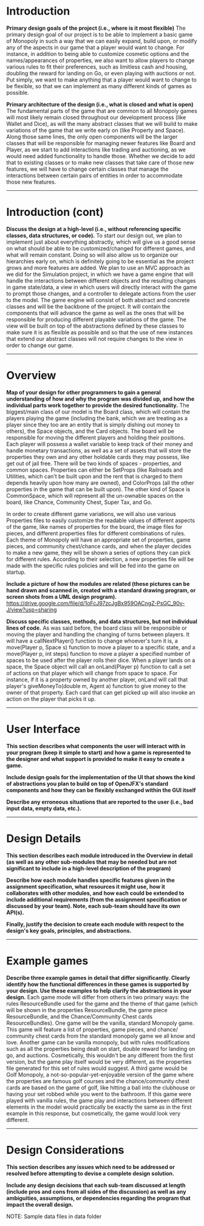 # Introduction
**Primary design goals of the project (i.e., where is it most flexible)**
The primary design goal of our project is to be able to implement a basic game of Monopoly in such a way that we can
easily expand, build upon, or modify any of the aspects in our game that a player would want to change. For instance,
in addition to being able to customize cosmetic options and the names/appearances of properties, we also want to allow
players to change various rules to fit their preferences, such as limitless cash and housing, doubling the reward for landing
on Go, or even playing with auctions or not. Put simply, we want to make anything that a player would want to change to be
flexible, so that we can implement as many different kinds of games as possible.

**Primary architecture of the design (i.e., what is closed and what is open)**
The fundamental parts of the game that are common to all Monopoly games will most likely remain closed throughout our
development process (like Wallet and Dice), as will the many abstract classes that we will build to make variations 
of the game that we write early on (like Property and Space). Along those same lines, the only open components will be
the larger classes that will be responsible for managing newer features like Board and Player, as we start to add interactions
like trading and auctioning, as we would need added functionality to handle those. Whether we decide to add that to existing
classes or to make new classes that take care of those new features, we will have to change certain classes that manage
the interactions between certain pairs of entities in order to accommodate those new features.

---

# Introduction (cont)
**Discuss the design at a high-level (i.e., without referencing specific classes, data structures, or code).**
To start our design out, we plan to implement just about everything abstractly, which will give us a good sense on what should
be able to be customized/changed for different games, and what will remain constant. Doing so will also allow us to organize
our hierarchies early on, which is definitely going to be essential as the project grows and more features are added. We
plan to use an MVC approach as we did for the Simulation project, in which we have a game engine that will handle the 
interactions between different objects and the resulting changes in game state/data, a view in which users will directly
interact with the game to prompt those changes, and a controller to delegate actions from the user to the model. The game
engine will consist of both abstract and concrete classes and will be the backbone of the project. It will contain the
components that will advance the game as well as the ones that will be responsible for producing different playable
variations of the game. The view will be built on top of the abstractions defined by these classes to make sure it is
as flexible as possible and so that the use of new instances that extend our abstract classes will not require changes to
the view in order to change our game.

---

# Overview
**Map of your design for other programmers to gain a general understanding of how and why the program was divided up, and 
how the individual parts work together to provide the desired functionality.**
The biggest/main class of our model is the Board class, which will contain the players playing the game (including the
bank, which we are treating as a player since they too are an entity that is simply dishing out money to others), the Space
objects, and the Card objects. The board will be responsible for moving the different players and holding their positions.
Each player will possess a wallet variable to keep track of their money and handle monetary transactions, as well as a set of
assets that will store the properties they own and any other holdable cards they may possess, like get out of jail free.
There will be two kinds of spaces - properties, and common spaces. Properties can either
be SetProps (like Railroads and Utilities, which can't be built upon and the rent that is charged to them depends heavily
upon how many are owned), and ColorProps (all the other properties in the game that can be built upon). The other kind
of Space is CommonSpace, which will represent all the un-ownable spaces on the board, like Chance, Community Chest,
Super Tax, and Go. 

In order to create different game variations, we will also use various Properties files to easily customize the readable
values of different aspects of the game, like names of properties for the board, the image files for pieces, and different
properties files for different combinations of rules. Each theme of Monopoly will have an appropriate set of properties, 
game pieces, and community chest/chance cards, and when the player decides to make a new game, they will be shown a 
series of options they can pick for different rules. According to their selection, a new properties file will be made with 
the specific rules policies and will be fed into the game on startup.


**Include a picture of how the modules are related (these pictures can be hand drawn and scanned in, created with a standard 
drawing program, or screen shots from a UML design program).**
https://drive.google.com/file/d/1oFcJ97zcJgBx959OACngZ-PsGC_90v-J/view?usp=sharing
 
**Discuss specific classes, methods, and data structures, but not individual lines of code.**
As was said before, the board class will be responsible or moving the player and handling the changing of turns between
players. It will have a callNextPlayer() function to change whoever's turn it is, a move(Player p, Space s) function to
move a player to a specific state, and a move(Player p, int steps) function to move a player a specified number of spaces
to be used after the player rolls their dice. When a player lands on a space, the Space object will call an onLand(Player p)
function to call a set of actions on that player which will change from space to space. For instance, if it is a property
owned by another player, onLand will call that player's giveMoneyTo(double m, Agent a) function to give money to the owner
of that property. Each card that can get picked up will also invoke an action on the player that picks it up. 

---

# User Interface
**This section describes what components the user will interact with in your program (keep it simple to start) and how a game 
is represented to the designer and what support is provided to make it easy to create a game.**

 
**Include design goals for the implementation of the UI that shows the kind of abstractions you plan to build on top of OpenJFX's 
standard components and how they can be flexibly exchanged within the GUI itself**


**Describe any erroneous situations that are reported to the user (i.e., bad input data, empty data, etc.).**

---

# Design Details 
**This section describes each module introduced in the Overview in detail (as well as any other sub-modules that may be needed 
but are not significant to include in a high-level description of the program)**


**Describe how each module handles specific features given in the assignment specification, what resources it might use, how 
it collaborates with other modules, and how each could be extended to include additional requirements (from the assignment 
specification or discussed by your team). Note, each sub-team should have its own API(s).**


**Finally, justify the decision to create each module with respect to the design's key goals, principles, and abstractions.**

---

# Example games
**Describe three example games in detail that differ significantly. Clearly identify how the functional differences in these 
games is supported by your design. Use these examples to help clarify the abstractions in your design.**
Each game mode will differ from others in two primary ways: the rules ResourceBundle used for the game and the theme of that
game (which will be shown in the properties ResourceBundle, the game piece ResourceBundle, and the Chance/Community Chest
cards ResourceBundles).
One game will be the vanilla, standard Monopoly game. This game will feature a list of properties, game pieces, and chance/
community chest cards from the standard monopoly game we all know and love.
Another game can be vanilla monopoly, but with rules modifications such as all the properties being dealt on start, double
reward for landing on go, and auctions. Cosmetically, this wouldn't be any different from the first version, but the game
play itself would be very different, as the properties file generated for this set of rules would suggest.
A third game would be Golf Monopoly, a not-so-popular-yet-enjoyable version of the game where the properties are famous
golf courses and the chance/community chest cards are based on the game of golf, like hitting a ball into the clubhouse
or having your set robbed while you went to the bathroom. If this game were played with vanilla rules, the game play and
interactions between different elements in the model would practically be exactly the same as in the first example in this
response, but cosmetically, the game would look very different.

---

# Design Considerations 
**This section describes any issues which need to be addressed or resolved before attempting to devise a complete design 
solution.**


**Include any design decisions that each sub-team discussed at length (include pros and cons from all sides of the discussion) 
as well as any ambiguities, assumptions, or dependencies regarding the program that impact the overall design.**


NOTE: Sample data files in data folder